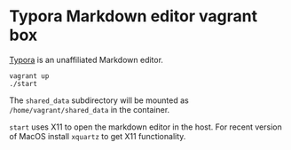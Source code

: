 # Typora Markdown editor vagrant box

[Typora](https://typora.io) is an unaffiliated Markdown editor.

    vagrant up
    ./start

The `shared_data` subdirectory will be mounted as `/home/vagrant/shared_data` in the container.

`start` uses X11 to open the markdown editor in the host.  For recent version
of MacOS install `xquartz` to get X11 functionality.

